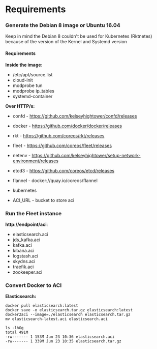 # Requirements

### Generate the Debian 8 image or Ubuntu 16.04

Keep in mind the Debian 8 couldn't be used for Kubernetes (Rktnetes) because of the version of the Kernel and Systemd version

#### Requirements

**Inside the image:**
- /etc/apt/source.list
- cloud-init
- modprobe tun
- modprobe ip_tables
- systemd-container


**Over HTTP/s:**

- confd - https://github.com/kelseyhightower/confd/releases
- docker - https://github.com/docker/docker/releases
- rkt - https://github.com/coreos/rkt/releases
- fleet - https://github.com/coreos/fleet/releases
- netenv - https://github.com/kelseyhightower/setup-network-environment/releases
- etcd3 - https://github.com/coreos/etcd/releases
- flannel - docker://quay.io/coreos/flannel
- kubernetes

- ACI_URL - bucket to store aci



### Run the Fleet instance

**http://endpoint/aci**:
- elasticsearch.aci
- jds_kafka.aci
- kafka.aci
- kibana.aci
- logstash.aci
- skydns.aci
- traefik.aci
- zookeeper.aci


### Convert Docker to ACI

**Elasticsearch:**

    docker pull elasticsearch:latest
    docker save -o elasticsearch.tar.gz elasticsearch:latest
    docker2aci --image=./elasticsearch elasticsearch.tar.gz
    mv elasticsearch-latest.aci elasticsearch.aci

    ls -lhGg
    total 491M
    -rw------- 1 153M Jun 23 10:36 elasticsearch.aci
    -rw------- 1 339M Jun 23 10:35 elasticsearch.tar.gz
    
    
    
